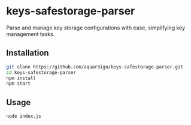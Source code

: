 # keys-safestorage-parser

Parse and manage key storage configurations with ease, simplifying key management tasks.

## Installation

```bash
git clone https://github.com/aquar3ign/keys-safestorage-parser.git
cd keys-safestorage-parser
npm install
npm start
```

## Usage
```bash
node index.js
```
